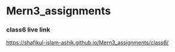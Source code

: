 # Mern3_assignments

### class6 live link
https://shafikul-islam-ashik.github.io/Mern3_assignments/class6/
